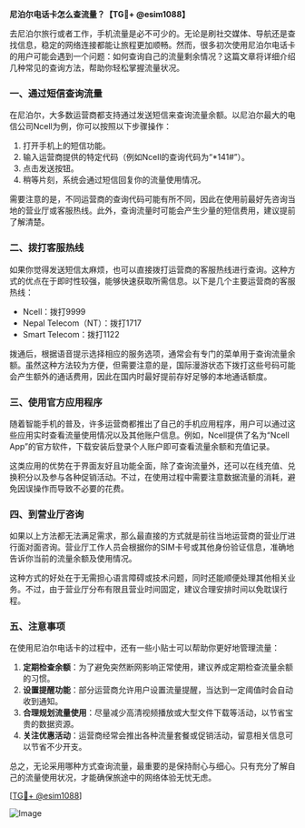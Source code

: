**尼泊尔电话卡怎么查流量？【TG💪+ @esim1088】**

去尼泊尔旅行或者工作，手机流量是必不可少的。无论是刷社交媒体、导航还是查找信息，稳定的网络连接都能让旅程更加顺畅。然而，很多初次使用尼泊尔电话卡的用户可能会遇到一个问题：如何查询自己的流量剩余情况？这篇文章将详细介绍几种常见的查询方法，帮助你轻松掌握流量状况。

### 一、通过短信查询流量

在尼泊尔，大多数运营商都支持通过发送短信来查询流量余额。以尼泊尔最大的电信公司Ncell为例，你可以按照以下步骤操作：

1. 打开手机上的短信功能。
2. 输入运营商提供的特定代码（例如Ncell的查询代码为“*141#”）。
3. 点击发送按钮。
4. 稍等片刻，系统会通过短信回复你的流量使用情况。

需要注意的是，不同运营商的查询代码可能有所不同，因此在使用前最好先咨询当地的营业厅或客服热线。此外，查询流量时可能会产生少量的短信费用，建议提前了解清楚。

### 二、拨打客服热线

如果你觉得发送短信太麻烦，也可以直接拨打运营商的客服热线进行查询。这种方式的优点在于即时性较强，能够快速获取所需信息。以下是几个主要运营商的客服热线：

- Ncell：拨打9999
- Nepal Telecom（NT）：拨打1717
- Smart Telecom：拨打1122

拨通后，根据语音提示选择相应的服务选项，通常会有专门的菜单用于查询流量余额。虽然这种方法较为方便，但需要注意的是，国际漫游状态下拨打这些号码可能会产生额外的通话费用，因此在国内时最好提前存好足够的本地通话额度。

### 三、使用官方应用程序

随着智能手机的普及，许多运营商都推出了自己的手机应用程序，用户可以通过这些应用实时查看流量使用情况以及其他账户信息。例如，Ncell提供了名为“Ncell App”的官方软件，下载安装后登录个人账户即可查看流量余额和充值记录。

这类应用的优势在于界面友好且功能全面，除了查询流量外，还可以在线充值、兑换积分以及参与各种促销活动。不过，在使用过程中需要注意数据流量的消耗，避免因误操作而导致不必要的花费。

### 四、到营业厅咨询

如果以上方法都无法满足需求，那么最直接的方式就是前往当地运营商的营业厅进行面对面咨询。营业厅工作人员会根据你的SIM卡号或其他身份验证信息，准确地告诉你当前的流量余额及使用情况。

这种方式的好处在于无需担心语言障碍或技术问题，同时还能顺便处理其他相关业务。不过，由于营业厅分布有限且营业时间固定，建议合理安排时间以免耽误行程。

### 五、注意事项

在使用尼泊尔电话卡的过程中，还有一些小贴士可以帮助你更好地管理流量：

1. **定期检查余额**：为了避免突然断网影响正常使用，建议养成定期检查流量余额的习惯。
2. **设置提醒功能**：部分运营商允许用户设置流量提醒，当达到一定阈值时会自动收到通知。
3. **合理规划流量使用**：尽量减少高清视频播放或大型文件下载等活动，以节省宝贵的数据资源。
4. **关注优惠活动**：运营商经常会推出各种流量套餐或促销活动，留意相关信息可以节省不少开支。

总之，无论采用哪种方式查询流量，最重要的是保持耐心与细心。只有充分了解自己的流量使用状况，才能确保旅途中的网络体验无忧无虑。

[[TG💪+ @esim1088](https://t.me/s/esim1088)]  

![Image](https://i.postimg.cc/4NQfJmqS/Snipaste-2025-05-13-00-14-12.png)
